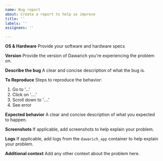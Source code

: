 ```yaml
---
name: Bug report
about: Create a report to help us improve
title: ''
labels: ''
assignees: ''

---
```


**OS & Hardware**
Provide your software and hardware specs

**Version**
Provide the version of Dawarich you're experiencing the problem on.

**Describe the bug**
A clear and concise description of what the bug is.

**To Reproduce**
Steps to reproduce the behavior:
1. Go to '...'
2. Click on '....'
3. Scroll down to '....'
4. See error

**Expected behavior**
A clear and concise description of what you expected to happen.

**Screenshots**
If applicable, add screenshots to help explain your problem.

**Logs**
If applicable, add logs from the `dawarich_app` container to help explain your problem.

**Additional context**
Add any other context about the problem here.
